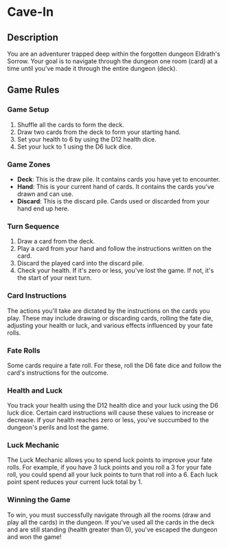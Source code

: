 # Cave-In

## Description

You are an adventurer trapped deep within the forgotten dungeon Eldrath's Sorrow. Your goal is to navigate through the
dungeon one room (card) at a time until you've made it through the entire dungeon (deck).

## Game Rules

### Game Setup

1. Shuffle all the cards to form the deck.
2. Draw two cards from the deck to form your starting hand.
3. Set your health to 6 by using the D12 health dice.
4. Set your luck to 1 using the D6 luck dice.

### Game Zones

- **Deck**: This is the draw pile. It contains cards you have yet to encounter.
- **Hand**: This is your current hand of cards. It contains the cards you've drawn and can use.
- **Discard**: This is the discard pile. Cards used or discarded from your hand end up here.

### Turn Sequence

1. Draw a card from the deck.
2. Play a card from your hand and follow the instructions written on the card.
3. Discard the played card into the discard pile.
4. Check your health. If it's zero or less, you've lost the game. If not, it's the start of your next turn.

### Card Instructions

The actions you'll take are dictated by the instructions on the cards you play. These may include drawing or discarding
cards, rolling the fate die, adjusting your health or luck, and various effects influenced by your fate rolls.

### Fate Rolls

Some cards require a fate roll. For these, roll the D6 fate dice and follow the card's instructions for the outcome.

### Health and Luck

You track your health using the D12 health dice and your luck using the D6 luck dice. Certain card instructions will
cause these values to increase or decrease. If your health reaches zero or less, you've succumbed to the dungeon's
perils and lost the game.

### Luck Mechanic

The Luck Mechanic allows you to spend luck points to improve your fate rolls. For example, if you have 3 luck points and
you roll a 3 for your fate roll, you could spend all your luck points to turn that roll into a 6. Each luck point spent
reduces your current luck total by 1.

### Winning the Game

To win, you must successfully navigate through all the rooms (draw and play all the cards) in the dungeon. If you've
used all the cards in the deck and are still standing (health greater than 0), you've escaped the dungeon and won the
game!
